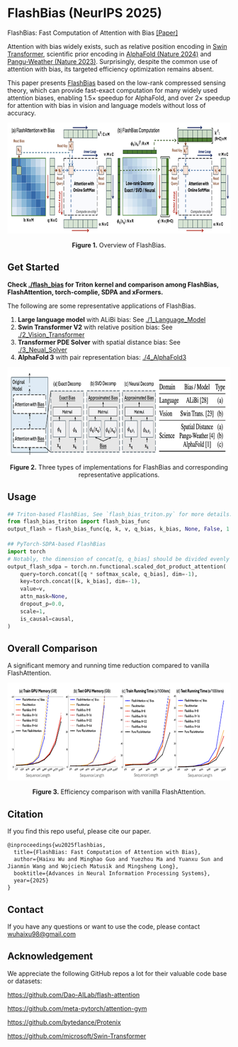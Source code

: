 # FlashBias (NeurIPS 2025)
FlashBias: Fast Computation of Attention with Bias [[Paper]](https://arxiv.org/pdf/2505.12044)

Attention with bias widely exists, such as relative position encoding in [Swin Transformer](https://github.com/microsoft/Swin-Transformer), scientific prior encoding in [AlphaFold (Nature 2024)](https://www.nature.com/articles/s41586-024-07487-w) and [Pangu-Weather (Nature 2023)](https://www.nature.com/articles/s41586-023-06185-3). Surprisingly, despite the common use of attention with bias, its targeted efficiency optimization remains absent.

This paper presents [FlashBias](https://arxiv.org/pdf/2505.12044) based on the low-rank compressed sensing theory, which can provide fast-exact computation for many widely used attention biases, enabling 1.5× speedup for AlphaFold, and over 2× speedup for attention with bias in vision and language models without loss of accuracy.

<p align="center">
<img src=".\pic\flashbias.png" height = "250" alt="" align=center />
<br><br>
<b>Figure 1.</b> Overview of FlashBias.
</p>

## Get Started

**Check [./flash_bias](https://github.com/thuml/FlashBias/tree/main/flash_bias) for Triton kernel and comparison among FlashBias, FlashAttention, torch-complie, SDPA and xFormers.**

The following are some representative applications of FlashBias.

1. **Large language model** with ALiBi bias: See [./1_Language_Model](https://github.com/thuml/FlashBias/tree/main/1_Language_Model)
2. **Swin Transformer V2** with relative position bias: See [./2_Vision_Transformer](https://github.com/thuml/FlashBias/tree/main/2_Vision_Transformer)
3. **Transformer PDE Solver** with spatial distance bias: See [./3_Neual_Solver](https://github.com/thuml/FlashBias/tree/main/3_Neural_Solver)
4. **AlphaFold 3** with pair representation bias: [./4_AlphaFold3](https://github.com/thuml/FlashBias/tree/main/4_AlphaFold3)

<p align="center">
<img src=".\pic\features.png" height = "200" alt="" align=center />
<br><br>
<b>Figure 2.</b> Three types of implementations for FlashBias and corresponding representative applications.
</p>

## Usage

```python
## Triton-based FlashBias, See `flash_bias_triton.py` for more details.
from flash_bias_triton import flash_bias_func
output_flash = flash_bias_func(q, k, v, q_bias, k_bias, None, False, 1 / np.sqrt(headdim))

## PyTorch-SDPA-based FlashBias
import torch
# Notably, the dimension of concat[q, q_bias] should be divided evenly by 8; otherwise, you cannot activate flashattention in the backend
output_flash_sdpa = torch.nn.functional.scaled_dot_product_attention(
    query=torch.concat([q * softmax_scale, q_bias], dim=-1),
    key=torch.concat([k, k_bias], dim=-1),
    value=v,
    attn_mask=None,
    dropout_p=0.0,
    scale=1,
    is_causal=causal,
)
```

## Overall Comparison

A significant memory and running time reduction compared to vanilla FlashAttention.

<p align="center">
<img src=".\pic\efficiency.png" height = "220" alt="" align=center />
<br><br>
<b>Figure 3.</b> Efficiency comparison with vanilla FlashAttention.
</p>

## Citation

If you find this repo useful, please cite our paper. 

```
@inproceedings{wu2025flashbias,
  title={FlashBias: Fast Computation of Attention with Bias},
  author={Haixu Wu and Minghao Guo and Yuezhou Ma and Yuanxu Sun and Jianmin Wang and Wojciech Matusik and Mingsheng Long},
  booktitle={Advances in Neural Information Processing Systems},
  year={2025}
}
```

## Contact

If you have any questions or want to use the code, please contact wuhaixu98@gmail.com

## Acknowledgement

We appreciate the following GitHub repos a lot for their valuable code base or datasets:

https://github.com/Dao-AILab/flash-attention

https://github.com/meta-pytorch/attention-gym

https://github.com/bytedance/Protenix

https://github.com/microsoft/Swin-Transformer
